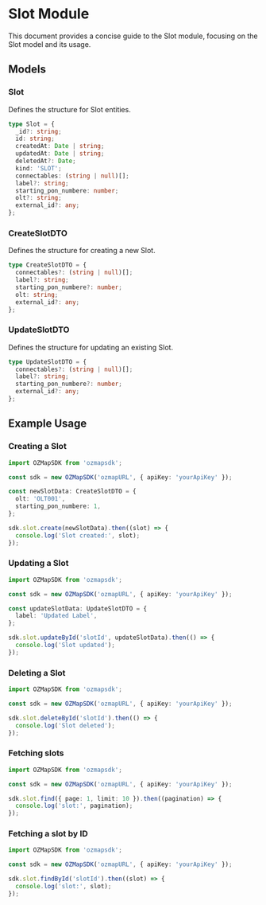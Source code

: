 # Slot Module

This document provides a concise guide to the Slot module, focusing on the Slot model and its usage.

## Models

### Slot

Defines the structure for Slot entities.

```typescript
type Slot = {
  _id?: string;
  id: string;
  createdAt: Date | string;
  updatedAt: Date | string;
  deletedAt?: Date;
  kind: 'SLOT';
  connectables: (string | null)[];
  label?: string;
  starting_pon_numbere: number;
  olt?: string;
  external_id?: any;
};
```

### CreateSlotDTO

Defines the structure for creating a new Slot.

```typescript
type CreateSlotDTO = {
  connectables?: (string | null)[];
  label?: string;
  starting_pon_numbere?: number;
  olt: string;
  external_id?: any;
};
```

### UpdateSlotDTO

Defines the structure for updating an existing Slot.

```typescript
type UpdateSlotDTO = {
  connectables?: (string | null)[];
  label?: string;
  starting_pon_numbere?: number;
  external_id?: any;
};
```

## Example Usage

### Creating a Slot

```typescript
import OZMapSDK from 'ozmapsdk';

const sdk = new OZMapSDK('ozmapURL', { apiKey: 'yourApiKey' });

const newSlotData: CreateSlotDTO = {
  olt: 'OLT001',
  starting_pon_numbere: 1,
};

sdk.slot.create(newSlotData).then((slot) => {
  console.log('Slot created:', slot);
});
```

### Updating a Slot

```typescript
import OZMapSDK from 'ozmapsdk';

const sdk = new OZMapSDK('ozmapURL', { apiKey: 'yourApiKey' });

const updateSlotData: UpdateSlotDTO = {
  label: 'Updated Label',
};

sdk.slot.updateById('slotId', updateSlotData).then(() => {
  console.log('Slot updated');
});
```

### Deleting a Slot

```typescript
import OZMapSDK from 'ozmapsdk';

const sdk = new OZMapSDK('ozmapURL', { apiKey: 'yourApiKey' });

sdk.slot.deleteById('slotId').then(() => {
  console.log('Slot deleted');
});
```

### Fetching slots

```typescript
import OZMapSDK from 'ozmapsdk';

const sdk = new OZMapSDK('ozmapURL', { apiKey: 'yourApiKey' });

sdk.slot.find({ page: 1, limit: 10 }).then((pagination) => {
  console.log('slot:', pagination);
});
```

### Fetching a slot by ID

```typescript
import OZMapSDK from 'ozmapsdk';

const sdk = new OZMapSDK('ozmapURL', { apiKey: 'yourApiKey' });

sdk.slot.findById('slotId').then((slot) => {
  console.log('slot:', slot);
});
```
